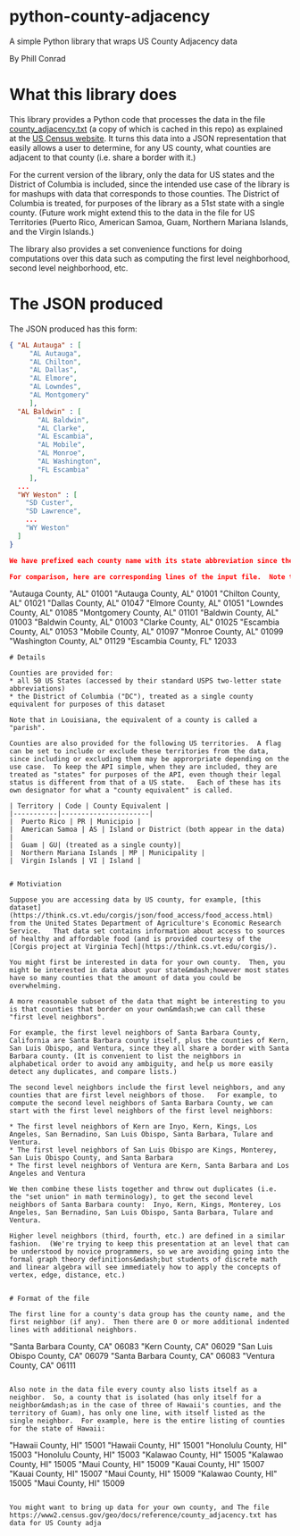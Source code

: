 # python-county-adjacency
A simple Python library that wraps US County Adjacency data

By Phill Conrad

# What this library does

This library provides a Python code that processes the data in the file [county_adjacency.txt](https://www2.census.gov/geo/docs/reference/county_adjacency.txt) (a copy of which is cached in this repo) as explained at the [US Census website](https://www.census.gov/geo/reference/county-adjacency.html).  It turns this data into a JSON representation that easily allows a user to determine, for any US county, what counties are adjacent to that county (i.e. share a border with it.)

For the current version of the library, only the data for US states and the District of Columbia  is included, since the intended use case of the library is for mashups with data that corresponds to those counties.  The District of Columbia is treated, for purposes of the library as a 51st state with a single county.   (Future work might extend this to the data in the file for US Territories (Puerto Rico, American Samoa, Guam, Northern Mariana Islands, and the Virgin Islands.)

The library also provides a set convenience functions for doing computations over this data such as computing the first level neighborhood, second level neighborhood, etc.

# The JSON produced

The JSON produced has this form:

```json
{ "AL Autauga" : [
     "AL Autauga",
     "AL Chilton",
     "AL Dallas",
     "AL Elmore",
     "AL Lowndes",
     "AL Montgomery"
     ],
  "AL Baldwin" : [
       "AL Baldwin",
       "AL Clarke",
       "AL Escambia",
       "AL Mobile",
       "AL Monroe",
       "AL Washington",
       "FL Escambia"
     ],
  ...
  "WY Weston" : [
	"SD Custer",
	"SD Lawrence",
	...
	"WY Weston"
  ]
}

We have prefixed each county name with its state abbreviation since there are cases of the same county name occuring in multiple states (e.g. Escambia is both a county in Alabama and a separate, adjacent county in Florida.   

For comparison, here are corresponding lines of the input file.  Note that we have removed the word "county", since it creates an ambiguity (Louisiana uses the word "parish" instead of "county", and the District of Columbia is called simply that, i.e. `"District of Columbia, DC"`.   

```
"Autauga County, AL"	01001	"Autauga County, AL"	01001
		"Chilton County, AL"	01021
		"Dallas County, AL"	01047
		"Elmore County, AL"	01051
		"Lowndes County, AL"	01085
		"Montgomery County, AL"	01101
"Baldwin County, AL"	01003	"Baldwin County, AL"	01003
		"Clarke County, AL"	01025
		"Escambia County, AL"	01053
		"Mobile County, AL"	01097
		"Monroe County, AL"	01099
		"Washington County, AL"	01129
		"Escambia County, FL"	12033
```
# Details

Counties are provided for:
* all 50 US States (accessed by their standard USPS two-letter state abbreviations)
* the District of Columbia ("DC"), treated as a single county equivalent for purposes of this dataset

Note that in Louisiana, the equivalent of a county is called a "parish". 

Counties are also provided for the following US territories.  A flag can be set to include or exclude these territories from the data, since including or excluding them may be approrpriate depending on the use case.  To keep the API simple, when they are included, they are treated as "states" for purposes of the API, even though their legal status is different from that of a US state.   Each of these has its own designator for what a "county equivalent" is called.

| Territory | Code | County Equivalent |
|-----------|----------------------|
|  Puerto Rico | PR | Municipio |
|  American Samoa | AS | Island or District (both appear in the data) |
|  Guam | GU| (treated as a single county)|
|  Northern Mariana Islands | MP | Municipality |
|  Virgin Islands | VI | Island |


# Motiviation

Suppose you are accessing data by US county, for example, [this dataset](https://think.cs.vt.edu/corgis/json/food_access/food_access.html) from the United States Department of Agriculture's Economic Research Service.   That data set contains information about access to sources of healthy and affordable food (and is provided courtesy of the [Corgis project at Virginia Tech](https://think.cs.vt.edu/corgis/).

You might first be interested in data for your own county.  Then, you might be interested in data about your state&mdash;however most states have so many counties that the amount of data you could be overwhelming.  

A more reasonable subset of the data that might be interesting to you is that counties that border on your own&mdash;we can call these "first level neighbors". 

For example, the first level neighbors of Santa Barbara County, California are Santa Barbara county itself, plus the counties of Kern, San Luis Obispo, and Ventura, since they all share a border with Santa Barbara county. (It is convenient to list the neighbors in alphabetical order to avoid any ambiguity, and help us more easily detect any duplicates, and compare lists.)

The second level neighbors include the first level neighbors, and any counties that are first level neighbors of those.   For example, to compute the second level neighbors of Santa Barbara County, we can start with the first level neighbors of the first level neighbors:

* The first level neighbors of Kern are Inyo, Kern, Kings, Los Angeles, San Bernadino, San Luis Obispo, Santa Barbara, Tulare and Ventura.
* The first level neighbors of San Luis Obispo are Kings, Monterey, San Luis Obispo County, and Santa Barbara
* The first level neighbors of Ventura are Kern, Santa Barbara and Los Angeles and Ventura

We then combine these lists together and throw out duplicates (i.e. the "set union" in math terminology), to get the second level neighbors of Santa Barbara county:  Inyo, Kern, Kings, Monterey, Los Angeles, San Bernadino, San Luis Obispo, Santa Barbara, Tulare and Ventura.

Higher level neighbors (third, fourth, etc.) are defined in a similar fashion.  (We're trying to keep this presentation at an level that can be understood by novice programmers, so we are avoiding going into the formal graph theory definitions&mdash;but students of discrete math and linear algebra will see immediately how to apply the concepts of vertex, edge, distance, etc.)


# Format of the file

The first line for a county's data group has the county name, and the first neighbor (if any).  Then there are 0 or more additional indented lines with additional neighbors.

```
"Santa Barbara County, CA"	06083	"Kern County, CA"	06029
		"San Luis Obispo County, CA"	06079
		"Santa Barbara County, CA"	06083
		"Ventura County, CA"	06111
```

Also note in the data file every county also lists itself as a neighbor.  So, a county that is isolated (has only itself for a neighbor&mdash;as in the case of three of Hawaii's counties, and the territory of Guam), has only one line, with itself listed as the single neighbor.  For example, here is the entire listing of counties for the state of Hawaii:

```
"Hawaii County, HI"	15001	"Hawaii County, HI"	15001
"Honolulu County, HI"	15003	"Honolulu County, HI"	15003
"Kalawao County, HI"	15005	"Kalawao County, HI"	15005
		"Maui County, HI"	15009
"Kauai County, HI"	15007	"Kauai County, HI"	15007
"Maui County, HI"	15009	"Kalawao County, HI"	15005
		"Maui County, HI"	15009
```

You might want to bring up data for your own county, and The file https://www2.census.gov/geo/docs/reference/county_adjacency.txt has data for US County adja
